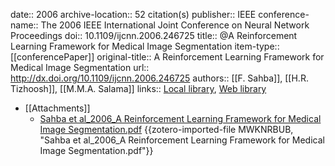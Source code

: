 date:: 2006
archive-location:: 52 citation(s)
publisher:: IEEE
conference-name:: The 2006 IEEE International Joint Conference on Neural Network Proceedings
doi:: 10.1109/ijcnn.2006.246725
title:: @A Reinforcement Learning Framework for Medical Image Segmentation
item-type:: [[conferencePaper]]
original-title:: A Reinforcement Learning Framework for Medical Image Segmentation
url:: http://dx.doi.org/10.1109/ijcnn.2006.246725
authors:: [[F. Sahba]], [[H.R. Tizhoosh]], [[M.M.A. Salama]]
links:: [Local library](zotero://select/library/items/S9P4CEHJ), [Web library](https://www.zotero.org/users/8746250/items/S9P4CEHJ)

- [[Attachments]]
	- [Sahba et al_2006_A Reinforcement Learning Framework for Medical Image Segmentation.pdf](https://sci.bban.top/pdf/10.1109/IJCNN.2006.246725.pdf#view=FitH) {{zotero-imported-file MWKNRBUB, "Sahba et al_2006_A Reinforcement Learning Framework for Medical Image Segmentation.pdf"}}
